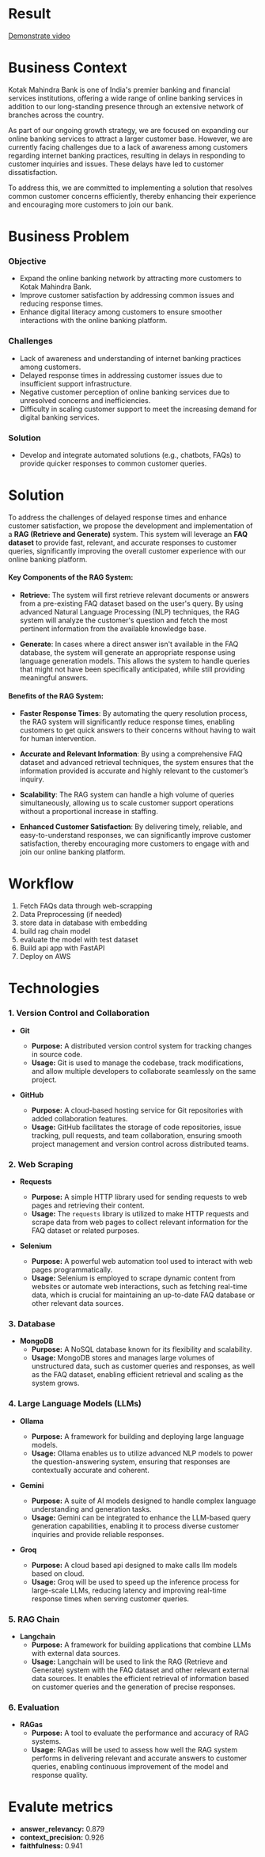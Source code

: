# Result
[Demonstrate video](https://drive.google.com/file/d/1bObr33S6Ytk02Fy1US9B5P5PCU23HKIq/view)
# Business Context

Kotak Mahindra Bank is one of India's premier banking and financial services institutions, offering a wide range of online banking services in addition to our long-standing presence through an extensive network of branches across the country. 

As part of our ongoing growth strategy, we are focused on expanding our online banking services to attract a larger customer base. However, we are currently facing challenges due to a lack of awareness among customers regarding internet banking practices, resulting in delays in responding to customer inquiries and issues. These delays have led to customer dissatisfaction.

To address this, we are committed to implementing a solution that resolves common customer concerns efficiently, thereby enhancing their experience and encouraging more customers to join our bank.

# Business Problem
### Objective
- Expand the online banking network by attracting more customers to Kotak Mahindra Bank.
- Improve customer satisfaction by addressing common issues and reducing response times.
- Enhance digital literacy among customers to ensure smoother interactions with the online banking platform.

### Challenges
- Lack of awareness and understanding of internet banking practices among customers.
- Delayed response times in addressing customer issues due to insufficient support infrastructure.
- Negative customer perception of online banking services due to unresolved concerns and inefficiencies.
- Difficulty in scaling customer support to meet the increasing demand for digital banking services.

### Solution
- Develop and integrate automated solutions (e.g., chatbots, FAQs) to provide quicker responses to common customer queries.

# Solution

To address the challenges of delayed response times and enhance customer satisfaction, we propose the development and implementation of a **RAG (Retrieve and Generate)** system. This system will leverage an **FAQ dataset** to provide fast, relevant, and accurate responses to customer queries, significantly improving the overall customer experience with our online banking platform.

#### Key Components of the RAG System:
- **Retrieve**: The system will first retrieve relevant documents or answers from a pre-existing FAQ dataset based on the user's query. By using advanced Natural Language Processing (NLP) techniques, the RAG system will analyze the customer's question and fetch the most pertinent information from the available knowledge base.
  
- **Generate**: In cases where a direct answer isn't available in the FAQ database, the system will generate an appropriate response using language generation models. This allows the system to handle queries that might not have been specifically anticipated, while still providing meaningful answers.

#### Benefits of the RAG System:
- **Faster Response Times**: By automating the query resolution process, the RAG system will significantly reduce response times, enabling customers to get quick answers to their concerns without having to wait for human intervention.
  
- **Accurate and Relevant Information**: By using a comprehensive FAQ dataset and advanced retrieval techniques, the system ensures that the information provided is accurate and highly relevant to the customer’s inquiry.

- **Scalability**: The RAG system can handle a high volume of queries simultaneously, allowing us to scale customer support operations without a proportional increase in staffing.

- **Enhanced Customer Satisfaction**: By delivering timely, reliable, and easy-to-understand responses, we can significantly improve customer satisfaction, thereby encouraging more customers to engage with and join our online banking platform.

# Workflow
1. Fetch FAQs data through web-scrapping
2. Data Preprocessing (if needed)
3. store data in database with embedding
4. build rag chain model
5. evaluate the model with test dataset
6. Build api app with FastAPI
7. Deploy on AWS

# Technologies

### 1. **Version Control and Collaboration**
- **Git**
  - **Purpose:** A distributed version control system for tracking changes in source code.
  - **Usage:** Git is used to manage the codebase, track modifications, and allow multiple developers to collaborate seamlessly on the same project.

- **GitHub**
  - **Purpose:** A cloud-based hosting service for Git repositories with added collaboration features.
  - **Usage:** GitHub facilitates the storage of code repositories, issue tracking, pull requests, and team collaboration, ensuring smooth project management and version control across distributed teams.

### 2. **Web Scraping**
- **Requests**
  - **Purpose:** A simple HTTP library used for sending requests to web pages and retrieving their content.
  - **Usage:** The `requests` library is utilized to make HTTP requests and scrape data from web pages to collect relevant information for the FAQ dataset or related purposes.

- **Selenium**
  - **Purpose:** A powerful web automation tool used to interact with web pages programmatically.
  - **Usage:** Selenium is employed to scrape dynamic content from websites or automate web interactions, such as fetching real-time data, which is crucial for maintaining an up-to-date FAQ database or other relevant data sources.

### 3. **Database**
- **MongoDB**
  - **Purpose:** A NoSQL database known for its flexibility and scalability.
  - **Usage:** MongoDB stores and manages large volumes of unstructured data, such as customer queries and responses, as well as the FAQ dataset, enabling efficient retrieval and scaling as the system grows.

### 4. **Large Language Models (LLMs)**
- **Ollama**
  - **Purpose:** A framework for building and deploying large language models.
  - **Usage:** Ollama enables us to utilize advanced NLP models to power the question-answering system, ensuring that responses are contextually accurate and coherent.

- **Gemini**
  - **Purpose:** A suite of AI models designed to handle complex language understanding and generation tasks.
  - **Usage:** Gemini can be integrated to enhance the LLM-based query generation capabilities, enabling it to process diverse customer inquiries and provide reliable responses.

- **Groq**
  - **Purpose:** A cloud based api designed to make calls llm models based on cloud.
  - **Usage:** Groq will be used to speed up the inference process for large-scale LLMs, reducing latency and improving real-time response times when serving customer queries.

### 5. **RAG Chain**
- **Langchain**
  - **Purpose:** A framework for building applications that combine LLMs with external data sources.
  - **Usage:** Langchain will be used to link the RAG (Retrieve and Generate) system with the FAQ dataset and other relevant external data sources. It enables the efficient retrieval of information based on customer queries and the generation of precise responses.

### 6. **Evaluation**
- **RAGas**
  - **Purpose:** A tool to evaluate the performance and accuracy of RAG systems.
  - **Usage:** RAGas will be used to assess how well the RAG system performs in delivering relevant and accurate answers to customer queries, enabling continuous improvement of the model and response quality.

# Evalute metrics
 - **answer_relevancy:**  0.879
 - **context_precision:** 0.926
 - **faithfulness:** 0.941